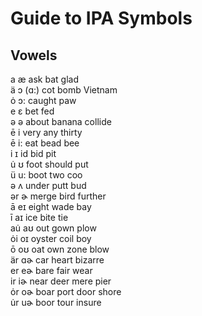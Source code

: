 # Guide to IPA Symbols

## Vowels
a	æ				ask bat glad   
ä	ɔ (ɑ:)				cot bomb  Vietnam  
ȯ	ɔ:				caught paw  
e	ɛ				bet fed   
ə	ə				about banana collide   
ē	i				very any thirty   
ē	i:				eat bead bee   
i	ɪ				id bid pit   
u̇	ʊ				foot should put   
ü	u:				boot two coo   
ə	ʌ				under putt bud   
ər	ɚ				merge bird further   
ā	eɪ				eight wade bay   
ī	aɪ				ice bite tie   
au̇	aʊ				out gown plow   
ȯi	oɪ				oyster coil boy   
ō	oʊ				oat own zone blow   
är	ɑɚ				car heart bizarre   
er	eɚ				bare fair wear   
ir	iɚ				near deer mere pier   
ȯr	oɚ				boar port door shore   
u̇r	uɚ				boor tour insure   
					
					